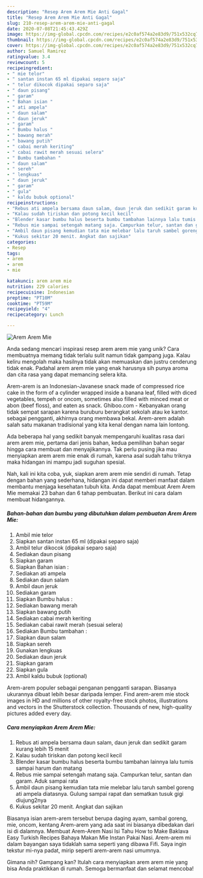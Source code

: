 ```yaml
---
description: "Resep Arem Arem Mie Anti Gagal"
title: "Resep Arem Arem Mie Anti Gagal"
slug: 210-resep-arem-arem-mie-anti-gagal
date: 2020-07-08T21:45:43.429Z
image: https://img-global.cpcdn.com/recipes/e2c0af574a2e83d9/751x532cq70/arem-arem-mie-foto-resep-utama.jpg
thumbnail: https://img-global.cpcdn.com/recipes/e2c0af574a2e83d9/751x532cq70/arem-arem-mie-foto-resep-utama.jpg
cover: https://img-global.cpcdn.com/recipes/e2c0af574a2e83d9/751x532cq70/arem-arem-mie-foto-resep-utama.jpg
author: Samuel Ramirez
ratingvalue: 3.4
reviewcount: 5
recipeingredient:
- " mie telor"
- " santan instan 65 ml dipakai separo saja"
- " telur dikocok dipakai separo saja"
- " daun pisang"
- " garam"
- " Bahan isian "
- " ati ampela"
- " daun salam"
- " daun jeruk"
- " garam"
- " Bumbu halus "
- " bawang merah"
- " bawang putih"
- " cabai merah keriting"
- " cabai rawit merah sesuai selera"
- " Bumbu tambahan "
- " daun salam"
- " sereh"
- " lengkuas"
- " daun jeruk"
- " garam"
- " gula"
- " kaldu bubuk optional"
recipeinstructions:
- "Rebus ati ampela bersama daun salam, daun jeruk dan sedikit garam kurang lebih 15 menit"
- "Kalau sudah tiriskan dan potong kecil kecil"
- "Blender kasar bumbu halus beserta bumbu tambahan lainnya lalu tumis sampai harum dan matang"
- "Rebus mie sampai setengah matang saja. Campurkan telur, santan dan garam. Aduk sampai rata"
- "Ambil daun pisang kemudian tata mie melebar lalu taruh sambel goreng ati ampela diatasnya. Gulung sampai rapat dan sematkan tusuk gigi diujung2nya"
- "Kukus sekitar 20 menit. Angkat dan sajikan"
categories:
- Resep
tags:
- arem
- arem
- mie

katakunci: arem arem mie 
nutrition: 229 calories
recipecuisine: Indonesian
preptime: "PT10M"
cooktime: "PT59M"
recipeyield: "4"
recipecategory: Lunch

---
```



![Arem Arem Mie](https://img-global.cpcdn.com/recipes/e2c0af574a2e83d9/751x532cq70/arem-arem-mie-foto-resep-utama.jpg)

Anda sedang mencari inspirasi resep arem arem mie yang unik? Cara membuatnya memang tidak terlalu sulit namun tidak gampang juga. Kalau keliru mengolah maka hasilnya tidak akan memuaskan dan justru cenderung tidak enak. Padahal arem arem mie yang enak harusnya sih punya aroma dan cita rasa yang dapat memancing selera kita.

Arem-arem is an Indonesian-Javanese snack made of compressed rice cake in the form of a cylinder wrapped inside a banana leaf, filled with diced vegetables, tempeh or oncom, sometimes also filled with minced meat or abon (beef floss), and eaten as snack. Ghiboo.com - Kebanyakan orang tidak sempat sarapan karena buruburu berangkat sekolah atau ke kantor. sebagai pengganti, akhirnya orang membawa bekal. Arem-arem adalah salah satu makanan tradisional yang kita kenal dengan nama lain lontong.

Ada beberapa hal yang sedikit banyak mempengaruhi kualitas rasa dari arem arem mie, pertama dari jenis bahan, kedua pemilihan bahan segar hingga cara membuat dan menyajikannya. Tak perlu pusing jika mau menyiapkan arem arem mie enak di rumah, karena asal sudah tahu triknya maka hidangan ini mampu jadi suguhan spesial.


Nah, kali ini kita coba, yuk, siapkan arem arem mie sendiri di rumah. Tetap dengan bahan yang sederhana, hidangan ini dapat memberi manfaat dalam membantu menjaga kesehatan tubuh kita. Anda dapat membuat Arem Arem Mie memakai 23 bahan dan 6 tahap pembuatan. Berikut ini cara dalam membuat hidangannya.

<!--inarticleads1-->

##### Bahan-bahan dan bumbu yang dibutuhkan dalam pembuatan Arem Arem Mie:

1. Ambil  mie telor
1. Siapkan  santan instan 65 ml (dipakai separo saja)
1. Ambil  telur dikocok (dipakai separo saja)
1. Sediakan  daun pisang
1. Siapkan  garam
1. Siapkan  Bahan isian :
1. Sediakan  ati ampela
1. Sediakan  daun salam
1. Ambil  daun jeruk
1. Sediakan  garam
1. Siapkan  Bumbu halus :
1. Sediakan  bawang merah
1. Siapkan  bawang putih
1. Sediakan  cabai merah keriting
1. Sediakan  cabai rawit merah (sesuai selera)
1. Sediakan  Bumbu tambahan :
1. Siapkan  daun salam
1. Siapkan  sereh
1. Gunakan  lengkuas
1. Sediakan  daun jeruk
1. Siapkan  garam
1. Siapkan  gula
1. Ambil  kaldu bubuk (optional)


Arem-arem populer sebagai penganan pengganti sarapan. Biasanya ukurannya dibuat lebih besar daripada lemper. Find arem-arem mie stock images in HD and millions of other royalty-free stock photos, illustrations and vectors in the Shutterstock collection. Thousands of new, high-quality pictures added every day. 

<!--inarticleads2-->

##### Cara menyiapkan Arem Arem Mie:

1. Rebus ati ampela bersama daun salam, daun jeruk dan sedikit garam kurang lebih 15 menit
1. Kalau sudah tiriskan dan potong kecil kecil
1. Blender kasar bumbu halus beserta bumbu tambahan lainnya lalu tumis sampai harum dan matang
1. Rebus mie sampai setengah matang saja. Campurkan telur, santan dan garam. Aduk sampai rata
1. Ambil daun pisang kemudian tata mie melebar lalu taruh sambel goreng ati ampela diatasnya. Gulung sampai rapat dan sematkan tusuk gigi diujung2nya
1. Kukus sekitar 20 menit. Angkat dan sajikan


Biasanya isian arem-arem tersebut berupa daging ayam, sambal goreng, mie, oncom, kentang Arem-arem yang ada saat ini biasanya dibedakan dari isi di dalamnya. Membuat Arem-Arem Nasi Isi Tahu How to Make Baklava Easy Turkish Recipes Bahaya Makan Mie Instan Pakai Nasi. Arem-arem mi dalam bayangan saya tidaklah sama seperti yang dibawa Fifi. Saya ingin tekstur mi-nya padat, mirip seperti arem-arem nasi umumnya. 

Gimana nih? Gampang kan? Itulah cara menyiapkan arem arem mie yang bisa Anda praktikkan di rumah. Semoga bermanfaat dan selamat mencoba!
